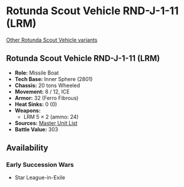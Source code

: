 # Rotunda Scout Vehicle RND-J-1-11 (LRM) 

[Other Rotunda Scout Vehicle variants](../rotunda_scout_vehicle.md) 

## Rotunda Scout Vehicle RND-J-1-11 (LRM) 

- **Role:** Missile Boat 
- **Tech Base:** Inner Sphere (2801) 
- **Chassis:** 20 tons Wheeled 
- **Movement:** 8 / 12, ICE 
- **Armor:** 32 (Ferro Fibrous) 
- **Heat Sinks:** 0 (0) 
- **Weapons:** 
  - LRM 5 × 2 (ammo: 24) 
- **Sources:** [Master Unit List](http://masterunitlist.info/Unit/Details/2746/rotunda-scout-vehicle-rnd-j-1-11-lrm) 
- **Battle Value:** 303 

## Availability 

### Early Succession Wars 

- Star League-in-Exile 

